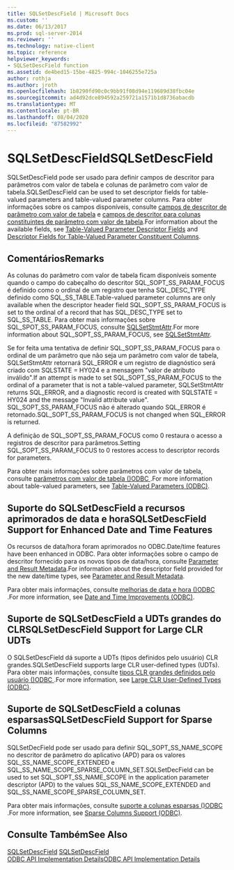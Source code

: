 ```yaml
---
title: SQLSetDescField | Microsoft Docs
ms.custom: ''
ms.date: 06/13/2017
ms.prod: sql-server-2014
ms.reviewer: ''
ms.technology: native-client
ms.topic: reference
helpviewer_keywords:
- SQLSetDescField function
ms.assetid: de4bed15-15be-4825-994c-1046255e725a
author: rothja
ms.author: jroth
ms.openlocfilehash: 1b8290fd90c0c9bb91f08d94e119689d38fbc04e
ms.sourcegitcommit: ad4d92dce894592a259721a1571b1d8736abacdb
ms.translationtype: MT
ms.contentlocale: pt-BR
ms.lasthandoff: 08/04/2020
ms.locfileid: "87582992"
---
```

# <a name="sqlsetdescfield"></a><span data-ttu-id="79574-102">SQLSetDescField</span><span class="sxs-lookup"><span data-stu-id="79574-102">SQLSetDescField</span></span>
  <span data-ttu-id="79574-103">SQLSetDescField pode ser usado para definir campos de descritor para parâmetros com valor de tabela e colunas de parâmetro com valor de tabela.</span><span class="sxs-lookup"><span data-stu-id="79574-103">SQLSetDescField can be used to set descriptor fields for table-valued parameters and table-valued parameter columns.</span></span> <span data-ttu-id="79574-104">Para obter informações sobre os campos disponíveis, consulte [campos de descritor de parâmetro com valor de tabela](../native-client-odbc-table-valued-parameters/table-valued-parameter-descriptor-fields.md) e [campos de descritor para colunas constituintes de parâmetro com valor de tabela](../native-client-odbc-table-valued-parameters/descriptor-fields-for-table-valued-parameter-constituent-columns.md).</span><span class="sxs-lookup"><span data-stu-id="79574-104">For information about the available fields, see [Table-Valued Parameter Descriptor Fields](../native-client-odbc-table-valued-parameters/table-valued-parameter-descriptor-fields.md) and [Descriptor Fields for Table-Valued Parameter Constituent Columns](../native-client-odbc-table-valued-parameters/descriptor-fields-for-table-valued-parameter-constituent-columns.md).</span></span>  
  
## <a name="remarks"></a><span data-ttu-id="79574-105">Comentários</span><span class="sxs-lookup"><span data-stu-id="79574-105">Remarks</span></span>  
 <span data-ttu-id="79574-106">As colunas do parâmetro com valor de tabela ficam disponíveis somente quando o campo do cabeçalho do descritor SQL_SOPT_SS_PARAM_FOCUS é definido como o ordinal de um registro que tenha SQL_DESC_TYPE definido como SQL_SS_TABLE.</span><span class="sxs-lookup"><span data-stu-id="79574-106">Table-valued parameter columns are only available when the descriptor header field SQL_SOPT_SS_PARAM_FOCUS is set to the ordinal of a record that has SQL_DESC_TYPE set to SQL_SS_TABLE.</span></span> <span data-ttu-id="79574-107">Para obter mais informações sobre SQL_SPOT_SS_PARAM_FOCUS, consulte [SQLSetStmtAttr](sqlsetstmtattr.md).</span><span class="sxs-lookup"><span data-stu-id="79574-107">For more information about SQL_SOPT_SS_PARAM_FOCUS, see [SQLSetStmtAttr](sqlsetstmtattr.md).</span></span>  
  
 <span data-ttu-id="79574-108">Se for feita uma tentativa de definir SQL_SOPT_SS_PARAM_FOCUS para o ordinal de um parâmetro que não seja um parâmetro com valor de tabela, SQLSetStmtAttr retornará SQL_ERROR e um registro de diagnóstico será criado com SQLSTATE = HY024 e a mensagem "valor de atributo inválido".</span><span class="sxs-lookup"><span data-stu-id="79574-108">If an attempt is made to set SQL_SOPT_SS_PARAM_FOCUS to the ordinal of a parameter that is not a table-valued parameter, SQLSetStmtAttr returns SQL_ERROR, and a diagnostic record is created with SQLSTATE = HY024 and the message "Invalid attribute value".</span></span> <span data-ttu-id="79574-109">SQL_SOPT_SS_PARAM_FOCUS não é alterado quando SQL_ERROR é retornado.</span><span class="sxs-lookup"><span data-stu-id="79574-109">SQL_SOPT_SS_PARAM_FOCUS is not changed when SQL_ERROR is returned.</span></span>  
  
 <span data-ttu-id="79574-110">A definição de SQL_SOPT_SS_PARAM_FOCUS como 0 restaura o acesso a registros de descritor para parâmetros.</span><span class="sxs-lookup"><span data-stu-id="79574-110">Setting SQL_SOPT_SS_PARAM_FOCUS to 0 restores access to descriptor records for parameters.</span></span>  
  
 <span data-ttu-id="79574-111">Para obter mais informações sobre parâmetros com valor de tabela, consulte [parâmetros com valor de tabela &#40;&#41;ODBC ](../native-client-odbc-table-valued-parameters/table-valued-parameters-odbc.md).</span><span class="sxs-lookup"><span data-stu-id="79574-111">For more information about table-valued parameters, see [Table-Valued Parameters &#40;ODBC&#41;](../native-client-odbc-table-valued-parameters/table-valued-parameters-odbc.md).</span></span>  
  
## <a name="sqlsetdescfield-support-for-enhanced-date-and-time-features"></a><span data-ttu-id="79574-112">Suporte do SQLSetDescField a recursos aprimorados de data e hora</span><span class="sxs-lookup"><span data-stu-id="79574-112">SQLSetDescField Support for Enhanced Date and Time Features</span></span>  
 <span data-ttu-id="79574-113">Os recursos de data/hora foram aprimorados no ODBC.</span><span class="sxs-lookup"><span data-stu-id="79574-113">Date/time features have been enhanced in ODBC.</span></span> <span data-ttu-id="79574-114">Para obter informações sobre o campo de descritor fornecido para os novos tipos de data/hora, consulte [Parameter and Result Metadata](../native-client-odbc-date-time/metadata-parameter-and-result.md).</span><span class="sxs-lookup"><span data-stu-id="79574-114">For information about the descriptor field provided for the new date/time types, see [Parameter and Result Metadata](../native-client-odbc-date-time/metadata-parameter-and-result.md).</span></span>  
  
 <span data-ttu-id="79574-115">Para obter mais informações, consulte [melhorias de data e hora &#40;&#41;ODBC ](../native-client-odbc-date-time/date-and-time-improvements-odbc.md).</span><span class="sxs-lookup"><span data-stu-id="79574-115">For more information, see [Date and Time Improvements &#40;ODBC&#41;](../native-client-odbc-date-time/date-and-time-improvements-odbc.md).</span></span>  
  
## <a name="sqlsetdescfield-support-for-large-clr-udts"></a><span data-ttu-id="79574-116">Suporte de SQLSetDescField a UDTs grandes do CLR</span><span class="sxs-lookup"><span data-stu-id="79574-116">SQLSetDescField Support for Large CLR UDTs</span></span>  
 <span data-ttu-id="79574-117">O SQLSetDescField dá suporte a UDTs (tipos definidos pelo usuário) CLR grandes.</span><span class="sxs-lookup"><span data-stu-id="79574-117">SQLSetDescField supports large CLR user-defined types (UDTs).</span></span> <span data-ttu-id="79574-118">Para obter mais informações, consulte [tipos CLR grandes definidos pelo usuário &#40;&#41;ODBC ](../native-client/odbc/large-clr-user-defined-types-odbc.md).</span><span class="sxs-lookup"><span data-stu-id="79574-118">For more information, see [Large CLR User-Defined Types &#40;ODBC&#41;](../native-client/odbc/large-clr-user-defined-types-odbc.md).</span></span>  
  
## <a name="sqlsetdescfield-support-for-sparse-columns"></a><span data-ttu-id="79574-119">Suporte de SQLSetDescField a colunas esparsas</span><span class="sxs-lookup"><span data-stu-id="79574-119">SQLSetDescField Support for Sparse Columns</span></span>  
 <span data-ttu-id="79574-120">SQLSetDecField pode ser usado para definir SQL_SOPT_SS_NAME_SCOPE no descritor de parâmetro do aplicativo (APD) para os valores SQL_SS_NAME_SCOPE_EXTENDED e SQL_SS_NAME_SCOPE_SPARSE_COLUMN_SET.</span><span class="sxs-lookup"><span data-stu-id="79574-120">SQLSetDecField can be used to set SQL_SOPT_SS_NAME_SCOPE in the application parameter descriptor (APD) to the values SQL_SS_NAME_SCOPE_EXTENDED and SQL_SS_NAME_SCOPE_SPARSE_COLUMN_SET.</span></span>  
  
 <span data-ttu-id="79574-121">Para obter mais informações, consulte [suporte a colunas esparsas &#40;&#41;ODBC ](../native-client/odbc/sparse-columns-support-odbc.md).</span><span class="sxs-lookup"><span data-stu-id="79574-121">For more information, see [Sparse Columns Support &#40;ODBC&#41;](../native-client/odbc/sparse-columns-support-odbc.md).</span></span>  
  
## <a name="see-also"></a><span data-ttu-id="79574-122">Consulte Também</span><span class="sxs-lookup"><span data-stu-id="79574-122">See Also</span></span>  
 <span data-ttu-id="79574-123">[SQLSetDescField](https://go.microsoft.com/fwlink/?LinkId=80705) </span><span class="sxs-lookup"><span data-stu-id="79574-123">[SQLSetDescField](https://go.microsoft.com/fwlink/?LinkId=80705) </span></span>  
 [<span data-ttu-id="79574-124">ODBC API Implementation Details</span><span class="sxs-lookup"><span data-stu-id="79574-124">ODBC API Implementation Details</span></span>](odbc-api-implementation-details.md)  
  
  
